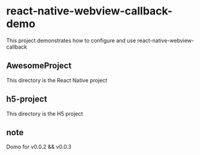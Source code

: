 # react-native-webview-callback-demo

This project demonstrates how to configure and use react-native-webview-callback


## AwesomeProject

This directory is the React Native project




## h5-project

This directory is the H5 project


## note

Domo for v0.0.2 && v0.0.3